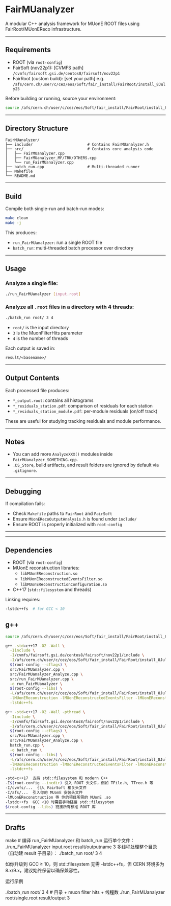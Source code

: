 # FairMUanalyzer

A modular C++ analysis framework for MUonE ROOT files using FairRoot/MUonEReco infrastructure.

---

## Requirements

- ROOT (via `root-config`)
- FairSoft (nov22p1): [CVMFS path] `/cvmfs/fairsoft.gsi.de/centos8/fairsoft/nov22p1`
- FairRoot (custom build): [set your path] e.g. `/afs/cern.ch/user/c/cez/eos/Soft/fair_install/FairRoot/install_8July25`

Before building or running, source your environment:
```bash
source /afs/cern.ch/user/c/cez/eos/Soft/fair_install/FairRoot/install_8July25/bin/FairRootConfig.sh
```

---

## Directory Structure

```
FairMUanalyzer/
├── include/                        # Contains FairMUanalyzer.h
├── src/                            # Contains core analysis code
│   ├── FairMUanalyzer.cpp
│   ├── FairMUanalyzer_MF/TRK/OTHERS.cpp
│   └── run_FairMUanalyzer.cpp
├── batch_run.cpp                   # Multi-threaded runner
├── Makefile
└── README.md
```

---

## Build

Compile both single-run and batch-run modes:

```bash
make clean
make -j
```

This produces:
- `run_FairMUanalyzer`: run a single ROOT file
- `batch_run`: multi-threaded batch processor over directory

---

## Usage

### Analyze a single file:
```bash
./run_FairMUanalyzer [input.root]
```

### Analyze all `.root` files in a directory with 4 threads:
```bash
./batch_run root/ 3 4
```
- `root/` is the input directory
- `3` is the MuonFilterHits parameter
- `4` is the number of threads

Each output is saved in:
```
result/<basename>/
```

---

## Output Contents

Each processed file produces:

- `*_output.root`: contains all histograms
- `*_residuals_station.pdf`: comparison of residuals for each station
- `*_residuals_station_module.pdf`: per-module residuals (on/off track)

These are useful for studying tracking residuals and module performance.

---

## Notes

- You can add more `AnalyzeXXX()` modules inside `FairMUanalyzer_SOMETHING.cpp`.
- `.DS_Store`, build artifacts, and result folders are ignored by default via `.gitignore`.

---

## Debugging

If compilation fails:
- Check `Makefile` paths to `FairRoot` and `FairSoft`
- Ensure `MUonERecoOutputAnalysis.h` is found under `include/`
- Ensure ROOT is properly initialized with `root-config`

---

---

## Dependencies

- ROOT (via `root-config`)
- MUonE reconstruction libraries:
  - `libMUonEReconstruction.so`
  - `libMUonEReconstructedEventsFilter.so`
  - `libMUonEReconstructionConfiguration.so`
- C++17 (`std::filesystem` and threads)

Linking requires:

```bash
-lstdc++fs  # for GCC < 10
```

## g++
```bash
source /afs/cern.ch/user/c/cez/eos/Soft/fair_install/FairRoot/install_8July25/bin/FairRootConfig.sh
```

```bash
g++ -std=c++17 -O2 -Wall \
  -Iinclude \
  -I/cvmfs/fairsoft.gsi.de/centos8/fairsoft/nov22p1/include \
  -I/afs/cern.ch/user/c/cez/eos/Soft/fair_install/FairRoot/install_8July25/include \
  $(root-config --cflags) \
  src/FairMUanalyzer.cpp \
  src/FairMUanalyzer_Analyze.cpp \
  src/run_FairMUanalyzer.cpp \
  -o run_FairMUanalyzer \
  $(root-config --libs) \
  -L/afs/cern.ch/user/c/cez/eos/Soft/fair_install/FairRoot/install_8July25/lib64 \
  -lMUonEReconstruction -lMUonEReconstructedEventsFilter -lMUonEReconstructionConfiguration \
  -lstdc++fs
```
```bash
g++ -std=c++17 -O2 -Wall -pthread \
  -Iinclude \
  -I/cvmfs/fairsoft.gsi.de/centos8/fairsoft/nov22p1/include \
  -I/afs/cern.ch/user/c/cez/eos/Soft/fair_install/FairRoot/install_8July25/include \
  $(root-config --cflags) \
  src/FairMUanalyzer.cpp \
  src/FairMUanalyzer_Analyze.cpp \
  batch_run.cpp \
  -o batch_run \
  $(root-config --libs) \
  -L/afs/cern.ch/user/c/cez/eos/Soft/fair_install/FairRoot/install_8July25/lib64 \
  -lMUonEReconstruction -lMUonEReconstructedEventsFilter -lMUonEReconstructionConfiguration \
  -lstdc++fs
```


```bash
-std=c++17  支持 std::filesystem 和 modern C++
-I$(root-config --incdir) 引入 ROOT 头文件，例如 TFile.h, TTree.h 等
-I/cvmfs/...  引入 FairSoft 相关头文件
-I/afs/...  引入你的 MUonE 安装头文件
-lMUonEReconstruction 等 你的项目所需的 MUonE .so
-lstdc++fs  GCC <10 时需要手动链接 std::filesystem
$(root-config --libs) 链接所有标准 ROOT 库
```

---

## Drafts

make         # 编译 run_FairMUanalyzer 和 batch_run
运行单个文件：
./run_FairMUanalyzer input.root result/outputname 3
多线程处理整个目录（自动建 result 子目录）：
./batch_run root/ 3 4

如你升级到 GCC ≥ 10，则 std::filesystem 无需 -lstdc++fs，但 CERN 环境多为 8.x/9.x，建议始终保留以确保兼容性。

运行示例

./batch_run root/ 3 4   # 目录 + muon filter hits + 线程数
./run_FairMUanalyzer root/single.root result/output 3


